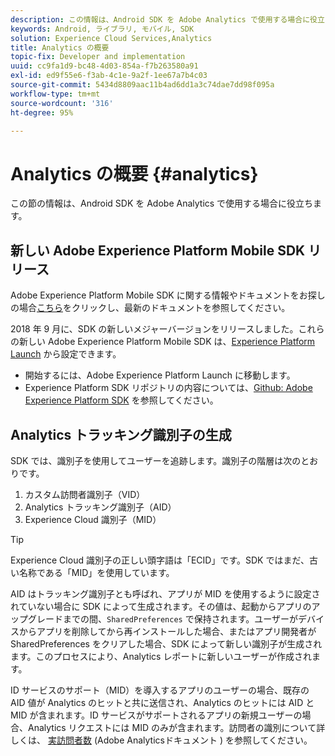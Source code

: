 ```yaml
---
description: この情報は、Android SDK を Adobe Analytics で使用する場合に役立ちます。
keywords: Android, ライブラリ, モバイル, SDK
solution: Experience Cloud Services,Analytics
title: Analytics の概要
topic-fix: Developer and implementation
uuid: cc9fa1d9-bc48-4d03-854a-f7b263580a91
exl-id: ed9f55e6-f3ab-4c1e-9a2f-1ee67a7b4c03
source-git-commit: 5434d8809aac11b4ad6dd1a3c74dae7dd98f095a
workflow-type: tm+mt
source-wordcount: '316'
ht-degree: 95%

---
```


# Analytics の概要 {#analytics}

この節の情報は、Android SDK を Adobe Analytics で使用する場合に役立ちます。

## 新しい Adobe Experience Platform Mobile SDK リリース

Adobe Experience Platform Mobile SDK に関する情報やドキュメントをお探しの場合[こちら](https://aep-sdks.gitbook.io/docs/)をクリックし、最新のドキュメントを参照してください。

2018 年 9 月に、SDK の新しいメジャーバージョンをリリースしました。これらの新しい Adobe Experience Platform Mobile SDK は、[Experience Platform Launch](https://www.adobe.com/jp/experience-platform/launch.html) から設定できます。

* 開始するには、Adobe Experience Platform Launch に移動します。
* Experience Platform SDK リポジトリの内容については、[Github: Adobe Experience Platform SDK](https://github.com/Adobe-Marketing-Cloud/acp-sdks) を参照してください。

## Analytics トラッキング識別子の生成

SDK では、識別子を使用してユーザーを追跡します。識別子の階層は次のとおりです。

1. カスタム訪問者識別子（VID）
1. Analytics トラッキング識別子（AID）
1. Experience Cloud 識別子（MID）

>[!TIP]
>
>Experience Cloud 識別子の正しい頭字語は「ECID」です。SDK ではまだ、古い名称である「MID」を使用しています。

AID はトラッキング識別子とも呼ばれ、アプリが MID を使用するように設定されていない場合に SDK によって生成されます。その値は、起動からアプリのアップグレードまでの間、`SharedPreferences` で保持されます。ユーザーがデバイスからアプリを削除してから再インストールした場合、またはアプリ開発者が SharedPreferences をクリアした場合、SDK によって新しい識別子が生成されます。このプロセスにより、Analytics レポートに新しいユーザーが作成されます。

ID サービスのサポート（MID）を導入するアプリのユーザーの場合、既存の AID 値が Analytics のヒットと共に送信され、Analytics のヒットには AID と MID が含まれます。ID サービスがサポートされるアプリの新規ユーザーの場合、Analytics リクエストには MID のみが含まれます。訪問者の識別について詳しくは、 [実訪問者数](https://experienceleague.adobe.com/docs/analytics/components/metrics/unique-visitors.html?lang=ja) (Adobe Analyticsドキュメント ) を参照してください。
